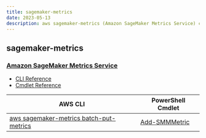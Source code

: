 ```yaml
---
title: sagemaker-metrics
date: 2023-05-13
description: aws sagemaker-metrics (Amazon SageMaker Metrics Service) command/cmdlet list.
---
```


## sagemaker-metrics

### [Amazon SageMaker Metrics Service](https://aws.amazon.com/sagemaker/)

* [CLI Reference](https://docs.aws.amazon.com/cli/latest/reference/sagemaker-metrics/index.html)
* [Cmdlet Reference](https://docs.aws.amazon.com/powershell/latest/reference/items/SageMakerMetrics_cmdlets.html)

|AWS CLI|PowerShell Cmdlet|
|----|----|
|[aws sagemaker-metrics batch-put-metrics](https://docs.aws.amazon.com/cli/latest/reference/sagemaker-metrics/batch-put-metrics.html)|[Add-SMMMetric](https://docs.aws.amazon.com/powershell/latest/reference/items/Add-SMMMetric.html)|

